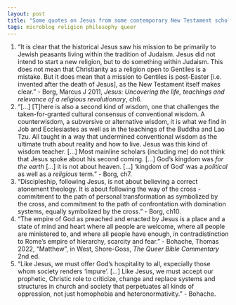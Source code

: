 ```yaml
---
layout: post
title: "Some quotes on Jesus from some contemporary New Testament scholars"
tags: microblog religion philosophy queer
---
```

1. “It is clear that the historical Jesus saw his mission to be primarily to Jewish peasants living within the tradition of Judaism. Jesus did not intend to start a new religion, but to do something within Judaism. This does not mean that Christianity as a religion open to Gentiles is a mistake. But it does mean that a mission to Gentiles is post-Easter [i.e. invented after the death of Jesus], as the New Testament itself makes clear.” - Borg, Marcus J 2011, *Jesus: Uncovering the life, teachings and relevance of a religious revolutionary*, ch6.
2. “[…] [T]here is also a second kind of wisdom, one that challenges the taken-for-granted cultural consensus of conventional wisdom. A counterwisdom, a subversive or alternative wisdom, it is what we find in Job and Ecclesiastes as well as in the teachings of the Buddha and Lao Tzu. All taught in a way that undermined conventional wisdom as the ultimate truth about reality and how to live. Jesus was this kind of wisdom teacher. […] Most mainline scholars (including me) do not think that Jesus spoke about his second coming. […] God’s kingdom was *for the earth* […] it is not about heaven. […] ‘kingdom of God’ was a *political* as well as a *religious* term.” - Borg, ch7.
3. “Discipleship, following Jesus, is not about believing a correct atonement theology. It is about following the way of the cross - commitment to the path of personal transformation as symbolized by the cross, and commitment to the path of confrontation with domination systems, equally symbolized by the cross.” - Borg, ch10.
4. “The empire of God as preached and enacted by Jesus is a place and a state of mind and heart where all people are welcome, where all people are ministered to, and where all people have enough, in contradistinction to Rome’s empire of hierarchy, scarcity and fear.” - Bohache, Thomas 2022, “Matthew”, in West, Shore-Goss, *The Queer Bible Commentary* 2nd ed.
5. “Like Jesus, we must offer God’s hospitality to all, especially those whom society renders ‘impure’. […] Like Jesus, we must accept our prophetic, Christic role to criticize, change and replace systems and structures in church and society that perpetuates all kinds of oppression, not just homophobia and heteronormativity.” - Bohache.

